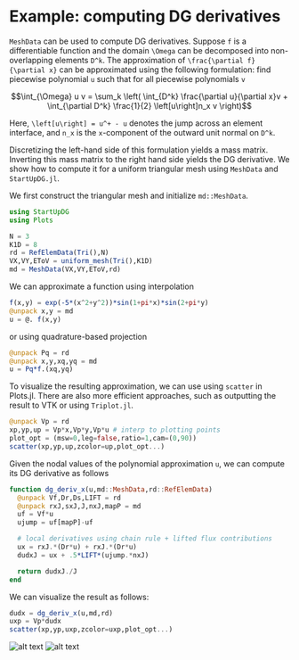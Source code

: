 # Example: computing DG derivatives

`MeshData` can be used to compute DG derivatives. Suppose ``f`` is a differentiable function and the domain ``\Omega`` can be decomposed into non-overlapping elements ``D^k``. The approximation of ``\frac{\partial f}{\partial x}`` can be approximated using the following formulation: find piecewise polynomial ``u`` such that for all piecewise polynomials ``v``
```math
\int_{\Omega} u v = \sum_k \left( \int_{D^k} \frac{\partial u}{\partial x}v + \int_{\partial D^k} \frac{1}{2} \left[u\right]n_x v \right)
```
Here, ``\left[u\right] = u^+ - u`` denotes the jump across an element interface, and ``n_x`` is the ``x``-component of the outward unit normal on ``D^k``.

Discretizing the left-hand side of this formulation yields a mass matrix. Inverting this mass matrix to the right hand side yields the DG derivative. We show how to compute it for a uniform triangular mesh using `MeshData` and `StartUpDG.jl`.

We first construct the triangular mesh and initialize `md::MeshData`.
```julia
using StartUpDG
using Plots

N = 3
K1D = 8
rd = RefElemData(Tri(),N)
VX,VY,EToV = uniform_mesh(Tri(),K1D)
md = MeshData(VX,VY,EToV,rd)
```
We can approximate a function using interpolation
```julia
f(x,y) = exp(-5*(x^2+y^2))*sin(1+pi*x)*sin(2+pi*y)
@unpack x,y = md
u = @. f(x,y)
```
or using quadrature-based projection
```julia
@unpack Pq = rd
@unpack x,y,xq,yq = md
u = Pq*f.(xq,yq)
```
To visualize the resulting approximation, we can use using `scatter` in Plots.jl. There are also more efficient approaches, such as outputting the result to VTK or using `Triplot.jl`. 
```julia
@unpack Vp = rd
xp,yp,up = Vp*x,Vp*y,Vp*u # interp to plotting points
plot_opt = (msw=0,leg=false,ratio=1,cam=(0,90))
scatter(xp,yp,up,zcolor=up,plot_opt...)
```
Given the nodal values of the polynomial approximation `u`, we can compute its DG derivative as follows
```julia
function dg_deriv_x(u,md::MeshData,rd::RefElemData)
  @unpack Vf,Dr,Ds,LIFT = rd
  @unpack rxJ,sxJ,J,nxJ,mapP = md
  uf = Vf*u
  ujump = uf[mapP]-uf

  # local derivatives using chain rule + lifted flux contributions
  ux = rxJ.*(Dr*u) + rxJ.*(Dr*u)  
  dudxJ = ux + .5*LIFT*(ujump.*nxJ)

  return dudxJ./J
end
```
We can visualize the result as follows:
```julia
dudx = dg_deriv_x(u,md,rd)
uxp = Vp*dudx
scatter(xp,yp,uxp,zcolor=uxp,plot_opt...)
```

![alt text](src/figs/u.png "u")
![alt text](src/figs/dudx.png "dudx")
